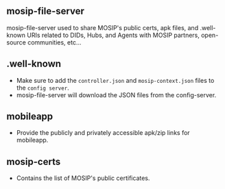 ## mosip-file-server

mosip-file-server used to share MOSIP's public certs, apk files, and .well-known URIs related to DIDs, Hubs, and Agents with MOSIP partners, open-source communities, etc...

## .well-known
* Make sure to add the `controller.json` and `mosip-context.json` files to the `config server`.
* mosip-file-server will download the JSON files from the config-server.

## mobileapp
* Provide the publicly and privately accessible apk/zip links for mobileapp.

## mosip-certs
* Contains the list of MOSIP's public certificates.
